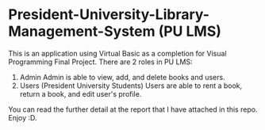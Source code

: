 # President-University-Library-Management-System (PU LMS)
This is an application using Virtual Basic as a completion for Visual Programming Final Project.
There are 2 roles in PU LMS:
1. Admin 
Admin is able to view, add, and delete books and users. 
2. Users (President University Students)
Users are able to rent a book, return a book, and edit user's profile.

You can read the further detail at the report that I have attached in this repo. Enjoy :D.
